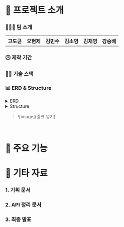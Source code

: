 # 📝 프로젝트 소개 
> 

### 👨‍👧‍👦 팀 소개
<table>
  <tr>
    <th>
    고도균
   </th>
    <th>
    오현제
   </th>
   <th>
     김민수
   </th>
   <th>
    김소영
   </th>
    <th>
    김채영
   </th>
    <th>
    강승배
   </th>
  </tr>
  
</table>

### 🕓 제작 기간
> 

### 👩‍💻 기술 스택

### 📊 ERD & Structure
<details>
<summary>ERD</summary>
<div markdown="1" style="padding-left: 15px;">
<img src="이미지링크 가져오기" width="800px"/>
</div>
</details>

<details>
<summary>Structure</summary>
<div markdown="1" style="padding-left: 15px;">
<img src="이미지링크 가져오기.." />
</div>
</details>

>![image](링크 넣기)</br>
<br>

# 🔑 주요 기능



# 📕 기타 자료
### 1. 기획 문서
### 2. API 정리 문서
### 3. 최종 발표

